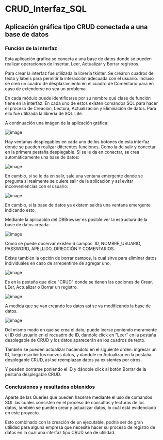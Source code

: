 # CRUD_Interfaz_SQL
## Aplicación gráfica tipo CRUD conectada a una base de datos

### Función de la interfaz

Esta aplicación gráfica se conecta a una base de datos donde se pueden realizar operaciones de Insertar, Leer, Actualizar y Borrar registros. 

Para crear la interfaz fue utilizada la librería tkinter. Se crearon cuadros de texto y labels para permitir la interacción adecuada con el usuario. Incluso se creó un cuadro de desplazamiento en el cuadro de Comentario para en caso de extenderse no sea un problema. 

En cada módulo puede identificarse por su nombre qué clase de función tiene en la interfaz. En cada uno de estos existen comandos SQL para hacer el proceso de Creación, Lectura, Actualización y Eliminación de datos. Para ello fue utilizada la librería de SQL Lite. 

A continuación una imágen de la aplicación gráfica:

![image](https://user-images.githubusercontent.com/43154438/118383267-f8a7e380-b5c1-11eb-9542-48924256746b.png)

Hay ventanas desplegables en cada uno de los botones de esta interfaz donde se pueden realizar diferentes funciones. Como la de salir y conectar en la primera pestaña desplegable. Si se le da en conectar, se crea automáticamente una base de datos:

![image](https://user-images.githubusercontent.com/43154438/118383464-81734f00-b5c3-11eb-8657-5ccd2627bf5e.png)

En cambio, si se le da en salir, sale una ventana emergente donde se pregunta si realmente se quiere salir de la aplicación y así evitar inconveniencias con el usuario:

![image](https://user-images.githubusercontent.com/43154438/118383502-e9299a00-b5c3-11eb-8728-b728f82d2d9a.png)

En cambio, si la base de datos ya existem saldrá una ventana emergente indicando esto.

Mediante la aplicación del DBBrowser es posible ver la estructura de la base de datos creada:

![image](https://user-images.githubusercontent.com/43154438/118385567-85a86800-b5d5-11eb-8c3c-d23fa2905a28.png)

Como se puede observar existen 6 campos: ID, NOMBRE_USUARIO, PASSWORD, APELLIDO, DIRECCIÓN Y COMENTARIOS. 

Existe también la opción de borrar campos, la cual sirve para eliminar datos individuales en caso de arrepentirse de agregar uno,

![image](https://user-images.githubusercontent.com/43154438/118383664-a10b7700-b5c5-11eb-9460-f60d2bdc8d59.png)

Es en la pestaña que dice "CRUD" donde se tienen las opciones de Crear, LEer, Actualizar o Borrar un registro. 

![image](https://user-images.githubusercontent.com/43154438/118383735-47f01300-b5c6-11eb-9d2d-3f15e0cb6bc1.png)

A medida que se van creando los datos así se va modificando la base de datos. 

![image](https://user-images.githubusercontent.com/43154438/118385578-af618f00-b5d5-11eb-9531-dae06a4a3e28.png)

Del mismo modo en que se crea el dato, puede leerse poniendo meramente el ID del usuario en el recuadro de ID, dandole click en "Leer" en la pestaña desplegable de CRUD y los datos aparecerán en los cuadros de texto. 

También se pueden actualizar haciendolo en el siguiente orden: ingresar un ID, luego escribir los nuevos datos, y dandole en Actualizar en la pestaña desplegable CRUD, así se reemplazan datos ya existentes por otros.

Y pueden borrarse poniendo el ID y dándole click al botón Borrar de la pestaña desplegable CRUD.

### Conclusiones y resultados obtenidos

Aparte de las Queries que pueden hacerse mediante el uso de comandos SQL las cuales consisten en el proceso de consultas y lecturas de los datos, también se pueden crear y actualizar datos, lo cuál está evidenciado en este proyecto. 

Esto combinado con la creación de un ejecutable, podría ser de gran utilidad para alguna empresa que necesite hacer su proceso de registro de datos en la cual una interfaz tipo CRUD sea de utilidad.
